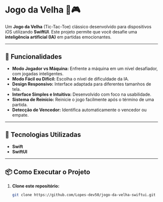 # Jogo da Velha 🤖🎮

Um **Jogo da Velha** (Tic-Tac-Toe) clássico desenvolvido para dispositivos iOS utilizando **SwiftUI**. Este projeto permite que você desafie uma **inteligência artificial (IA)** em partidas emocionantes.  

---

## 🎯 Funcionalidades

- **Modo Jogador vs Máquina:** Enfrente a máquina em um nível desafiador, com jogadas inteligentes.
- **Modo Fácil ou Difícil:** Escolha o nível de dificuldade da IA.
- **Design Responsivo:** Interface adaptada para diferentes tamanhos de tela.
- **Interface Simples e Intuitiva:** Desenvolvido com foco na usabilidade.
- **Sistema de Reinício:** Reinicie o jogo facilmente após o término de uma partida.
- **Detecção de Vencedor:** Identifica automaticamente o vencedor ou empate.

---

## 🚀 Tecnologias Utilizadas

- **Swift**
- **SwiftUI**


---

## 📦 Como Executar o Projeto

1. **Clone este repositório:**

   ```bash
   git clone https://github.com/Lopes-dev50/jogo-da-velha-swiftui.git

